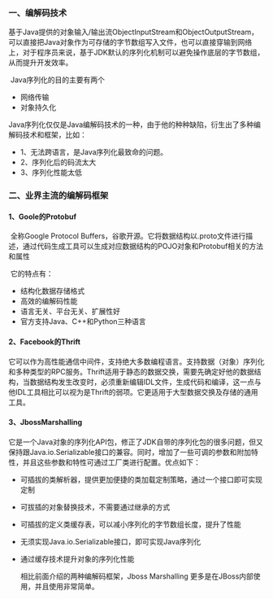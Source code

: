 ### 一、编解码技术

​	基于Java提供的对象输入/输出流ObjectInputStream和ObjectOutputStream，可以直接把Java对象作为可存储的字节数组写入文件，也可以直接穿输到网络上，对于程序员来说，基于JDK默认的序列化机制可以避免操作底层的字节数组，从而提升开发效率。

​	Java序列化的目的主要有两个

- 网络传输
- 对象持久化

​	Java序列化仅仅是Java编解码技术的一种，由于他的种种缺陷，衍生出了多种编解码技术和框架，比如：

- 1、无法跨语言，是Java序列化最致命的问题。
- 2、序列化后的码流太大
- 3、序列化性能太低



### 二、业界主流的编解码框架

#### 1、Goole的Protobuf

​	全称Google Protocol Buffers，谷歌开源。它将数据结构以.proto文件进行描述，通过代码生成工具可以生成对应数据结构的POJO对象和Protobuf相关的方法和属性

​	它的特点有：

- 结构化数据存储格式
- 高效的编解码性能
- 语言无关、平台无关、扩展性好
- 官方支持Java、C++和Python三种语言



#### 2、Facebook的Thrift

​		它可以作为高性能通信中间件，支持绝大多数编程语言。支持数据（对象）序列化和多种类型的RPC服务。Thrift适用于静态的数据交换，需要先确定好他的数据结构，当数据结构发生改变时，必须重新编辑IDL文件，生成代码和编译，这一点与他IDL工具相比可以视为是Thrift的弱项。它更适用于大型数据交换及存储的通用工具。



#### 3、JbossMarshalling

它是一个Java对象的序列化API包，修正了JDK自带的序列化包的很多问题，但又保持跟Java.io.Serializable接口的兼容。同时，增加了一些可调的参数和附加特性，并且这些参数和特性可通过工厂类进行配置。优点如下：

 - 可插拔的类解析器，提供更加便捷的类加载定制策略，通过一个接口即可实现定制

 - 可拔插的对象替换技术，不需要通过继承的方式

 - 可插拔的定义类缓存表，可以减小序列化的字节数组长度，提升了性能

 - 无须实现Java.io.Serializable接口，即可实现Java序列化

 - 通过缓存技术提升对象的序列化性能

   相比前面介绍的两种编解码框架，Jboss Marshalling 更多是在JBoss内部使用，并且使用非常简单。